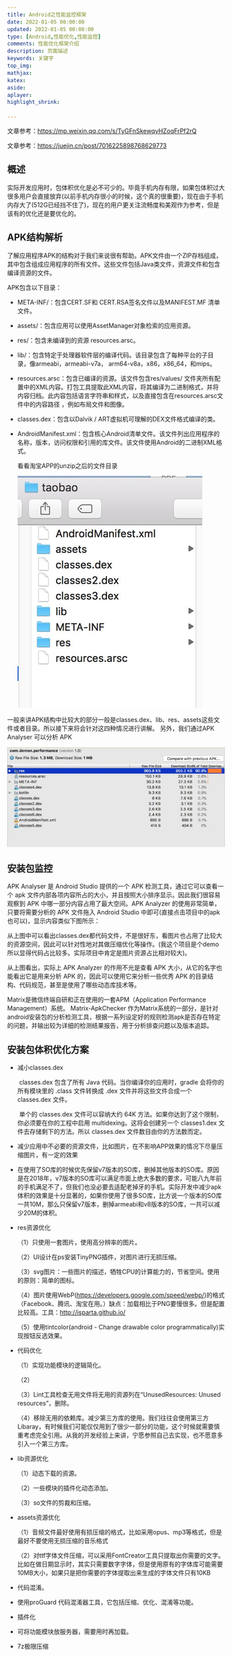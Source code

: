 ```yaml
---
title: Android之性能监控框架
date: 2022-01-05 00:00:00
updated: 2022-01-05 00:00:00
type: [Android,性能优化,性能监控]
comments: 性能优化框架介绍
description: 页面描述
keywords: 关键字
top_img:
mathjax:
katex:
aside:
aplayer:
highlight_shrink:

---
```




文章参考：https://mp.weixin.qq.com/s/TyGFnSkewqyHZoqFrPf2rQ

文章参考：https://juejin.cn/post/7016225898768629773

## 概述

实际开发应用时，包体积优化是必不可少的。毕竟手机内存有限，如果包体积过大很多用户会直接放弃(以前手机内存很小的时候，这个真的很重要)，现在由于手机内存大了(512G已经挡不住了)，现在的用户更关注流畅度和美观作为参考，但是该有的优化还是要优化的。



## APK结构解析

了解应用程序APK的结构对于我们来说很有帮助。APK文件由一个ZIP存档组成，其中包含组成应用程序的所有文件。这些文件包括Java类文件，资源文件和包含编译资源的文件。

APK包含以下目录：

- META-INF/：包含CERT.SF和 CERT.RSA签名文件以及MANIFEST.MF 清单文件。

- assets/：包含应用可以使用AssetManager对象检索的应用资源。

- res/：包含未编译到的资源 resources.arsc。

- lib/：包含特定于处理器软件层的编译代码。该目录包含了每种平台的子目录，像armeabi，armeabi-v7a， arm64-v8a，x86，x86_64，和mips。

- resources.arsc：包含已编译的资源。该文件包含res/values/ 文件夹所有配置中的XML内容。打包工具提取此XML内容，将其编译为二进制格式，并将内容归档。此内容包括语言字符串和样式，以及直接包含在resources.arsc文件中的内容路径 ，例如布局文件和图像。

- classes.dex：包含以Dalvik / ART虚拟机可理解的DEX文件格式编译的类。

- AndroidManifest.xml：包含核心Android清单文件。该文件列出应用程序的名称，版本，访问权限和引用的库文件。该文件使用Android的二进制XML格式。

  

  看看淘宝APP的unzip之后的文件目录

  ![图片](images/640.jpeg)

一般来讲APK结构中比较大的部分一般是classes.dex、lib、res、assets这些文件或者目录。所以接下来将会针对这四种情况进行讲解。
另外，我们通过APK Analyser 可以分析 APK

![图片](images/640-20220418120723497.jpeg)










## 安装包监控


APK Analyser 是 Android Studio 提供的一个 APK 检测工具，通过它可以查看一个 apk 文件内部各项内容所占的大小，并且按照大小排序显示。因此我们很容易观察到 APK 中哪一部分内容占用了最大空间。APK Analyzer 的使用非常简单，只要将需要分析的 APK 文件拖入 Android Studio 中即可(直接点击项目中的apk也可以)，显示内容类似下图所示：



从上图中可以看出classes.dex都代码文件，不是很好东，看图片也占用了比较大的资源空间，因此可以针对性地对其做压缩优化等操作。(我这个项目是个demo所以显得代码占比较多。实际项目中肯定是图片资源占比相对较大)。


从上图看出，实际上 APK Analyzer 的作用不光是查看 APK 大小，从它的名字也能看出它是用来分析 APK 的，因此可以使用它来分析一些优秀 APK 的目录结构、代码规范，甚至是使用了哪些动态库技术等。



Matrix是微信终端自研和正在使用的一套APM（Application Performance Management）系统。 Matrix-ApkChecker 作为Matrix系统的一部分，是针对android安装包的分析检测工具，根据一系列设定好的规则检测apk是否存在特定的问题，并输出较为详细的检测结果报告，用于分析排查问题以及版本追踪。





## 安装包体积优化方案

- 减小classes.dex

  ​		classes.dex 包含了所有 Java 代码。当你编译你的应用时，gradle 会将你的所有模块里的 .class 文件转换成 .dex 文件并将这些文件合成一个 classes.dex 文件。

  ​		单个的 classes.dex 文件可以容纳大约 64K 方法。如果你达到了这个限制，你必须要在你的工程中启用 multidexing。这将会创建另一个 classes1.dex 文件去存储剩下的方法。所以 classes.dex 文件数目由你的方法数而定。

- 减少应用中不必要的资源文件，比如图片，在不影响APP效果的情况下尽量压缩图片，有一定的效果

- 在使用了SO库的时候优先保留v7版本的SO库，删掉其他版本的SO库。原因是在2018年，v7版本的SO库可以满足市面上绝大多数的要求，可能八九年前的手机满足不了，但我们也没必要去适配老掉牙的手机。实际开发中减少apk体积的效果是十分显著的，如果你使用了很多SO库，比方说一个版本的SO库一共10M，那么只保留v7版本，删掉armeabi和v8版本的SO库，一共可以减少20M的体积。

- res资源优化

  （1）只使用一套图片，使用高分辨率的图片。

  （2）UI设计在ps安装TinyPNG插件，对图片进行无损压缩。

  （3）svg图片：一些图片的描述，牺牲CPU的计算能力的，节省空间。使用的原则：简单的图标。

  （4）图片使用WebP(https://developers.google.com/speed/webp/)的格式（Facebook、腾讯、淘宝在用。）缺点：加载相比于PNG要慢很多。但是配置比较高。工具：http://isparta.github.io/

  （5）使用tintcolor(android - Change drawable color programmatically)实现按钮反选效果。

- 代码优化

  （1）实现功能模块的逻辑简化。

  （2）

  （3）Lint工具检查无用文件将无用的资源列在“UnusedResources: Unused resources”，删除。

  （4）移除无用的依赖库。减少第三方库的使用。我们往往会使用第三方Libaray，有时候我们可能仅仅用到了很少一部分的功能，这个时候就需要慎重考虑完全引用。从我的开发经验上来讲，宁愿参照自己去实现，也不愿意多引入一个第三方库。

- lib资源优化

  （1）动态下载的资源。

  （2）一些模块的插件化动态添加。

  （3）so文件的剪裁和压缩。

- assets资源优化

  （1）音频文件最好使用有损压缩的格式，比如采用opus、mp3等格式，但是最好不要使用无损压缩的音乐格式

  （2）对ttf字体文件压缩，可以采用FontCreator工具只提取出你需要的文字。比如在做日期显示时，其实只需要数字字体，但是使用原有的字体库可能需要10MB大小，如果只是把你需要的字体提取出来生成的字体文件只有10KB

- 代码混淆。

- 使用proGuard 代码混淆器工具，它包括压缩、优化、混淆等功能。

- 插件化

- 可将功能模块放服务器，需要用时再加载。

- 7z极限压缩